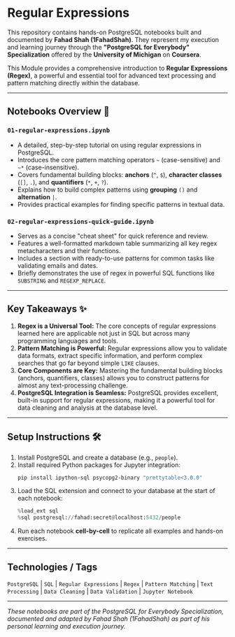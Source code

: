 # Regular Expressions

This repository contains hands-on PostgreSQL notebooks built and documented by **Fahad Shah (1FahadShah)**. They represent my execution and learning journey through the **"PostgreSQL for Everybody" Specialization** offered by the **University of Michigan** on **Coursera**.

This Module provides a comprehensive introduction to **Regular Expressions (Regex)**, a powerful and essential tool for advanced text processing and pattern matching directly within the database.

---

## Notebooks Overview 📓

### `01-regular-expressions.ipynb`
- A detailed, step-by-step tutorial on using regular expressions in PostgreSQL.
- Introduces the core pattern matching operators `~` (case-sensitive) and `~*` (case-insensitive).
- Covers fundamental building blocks: **anchors** (`^`, `$`), **character classes** (`[]`, `.`), and **quantifiers** (`*`, `+`, `?`).
- Explains how to build complex patterns using **grouping** `()` and **alternation** `|`.
- Provides practical examples for finding specific patterns in textual data.

### `02-regular-expressions-quick-guide.ipynb`
- Serves as a concise "cheat sheet" for quick reference and review.
- Features a well-formatted markdown table summarizing all key regex metacharacters and their functions.
- Includes a section with ready-to-use patterns for common tasks like validating emails and dates.
- Briefly demonstrates the use of regex in powerful SQL functions like `SUBSTRING` and `REGEXP_REPLACE`.

---

## Key Takeaways ✨

1.  **Regex is a Universal Tool:** The core concepts of regular expressions learned here are applicable not just in SQL but across many programming languages and tools.
2.  **Pattern Matching is Powerful:** Regular expressions allow you to validate data formats, extract specific information, and perform complex searches that go far beyond simple `LIKE` clauses.
3.  **Core Components are Key:** Mastering the fundamental building blocks (anchors, quantifiers, classes) allows you to construct patterns for almost any text-processing challenge.
4.  **PostgreSQL Integration is Seamless:** PostgreSQL provides excellent, built-in support for regular expressions, making it a powerful tool for data cleaning and analysis at the database level.

---

## Setup Instructions 🛠️

1.  Install PostgreSQL and create a database (e.g., `people`).
2.  Install required Python packages for Jupyter integration:
    ```bash
    pip install ipython-sql psycopg2-binary "prettytable<3.0.0"
    ```
3.  Load the SQL extension and connect to your database at the start of each notebook:
    ```python
    %load_ext sql
    %sql postgresql://fahad:secret@localhost:5432/people
    ```
4.  Run each notebook **cell-by-cell** to replicate all examples and hands-on exercises.

---

## Technologies / Tags

`PostgreSQL` | `SQL` | `Regular Expressions` | `Regex` | `Pattern Matching` | `Text Processing` | `Data Cleaning` | `Data Validation` | `Jupyter Notebook`

---

*These notebooks are part of the PostgreSQL for Everybody Specialization, documented and adapted by Fahad Shah (1FahadShah) as part of his personal learning and execution journey.*
